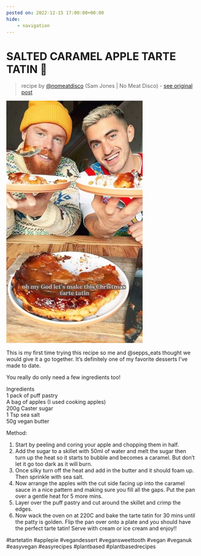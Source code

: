 ```yaml
---
posted on: 2022-12-15 17:00:00+00:00
hide:
    - navigation
---
```


# SALTED CARAMEL APPLE TARTE TATIN 🥧  

> recipe by [@nomeatdisco](https://www.instagram.com/nomeatdisco/) 
(Sam Jones | No Meat Disco) - [see original post](https://instagram.com/p/CmMjXPPK6Tv)

![](../img/nomeatdisco_15-12-2022_1712.png)

  
This is my first time trying this recipe so me and @sepps_eats thought we would give it a go together. It’s definitely one of my favorite desserts I’ve made to date.   
  
You really do only need a few ingredients too!   
  
Ingredients  
1 pack of puff pastry   
A bag of apples (I used cooking apples)  
200g Caster sugar  
1 Tsp sea salt  
50g vegan butter  
  
Method:  
1. Start by peeling and coring your apple and chopping them in half.  
2. Add the sugar to a skillet with 50ml of water and melt the sugar then turn up the heat so it starts to bubble and becomes a caramel. But don’t let it go too dark as it will burn.  
3. Once silky turn off the heat and add in the butter and it should foam up. Then sprinkle with sea salt.  
4. Now arrange the apples with the cut side facing up into the caramel sauce in a nice pattern and making sure you fill all the gaps. Put the pan over a gentle heat for 5 more mins.   
5. Layer over the puff pastry and cut around the skillet and crimp the edges.  
6. Now wack the oven on at 220C and bake the tarte tatin for 30 mins until the patty is golden. Flip the pan over onto a plate and you should have the perfect tarte tatin! Serve with cream or ice cream and enjoy!!  
  
\#tartetatin \#applepie \#vegandessert \#vegansweettooth \#vegan \#veganuk \#easyvegan \#easyrecipes \#plantbased \#plantbasedrecipes   